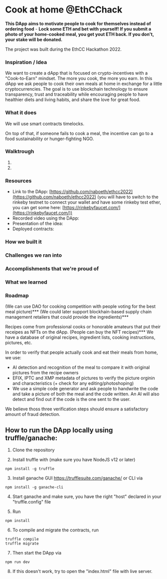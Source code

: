 # Cook at home @EthCChack

**This DApp aims to motivate people to cook for themselves instead of ordering food** - **Lock some ETH and bet with yourself! If you submit a photo of your home-cooked meal, you get yout ETH back. If you don't, your stake will be donated.**

The project was built during the EthCC Hackathon 2022. 

### Inspiration / Idea 

We want to create a dApp that is focused on crypto-incentives with a "Cook-to-Earn" mindset. The more you cook, the more you earn. In this dApp we ask people to cook their own meals at home in exchange for a little cryptocurrencies. The goal is to use blockchain technology to ensure transparency, trust and traceability while encouraging people to have healthier diets and living habits, and share the love for great food.

### What it does

We will use smart contracts timelocks.

On top of that, if someone fails to cook a meal, the incentive can go to a food sustainability or hunger-fighting NGO.

### Walktrough
1. 
2. 

### Resources

- Link to the DApp: [https://github.com/naboeth/ethcc2022](https://github.com/naboeth/ethcc2022) (you will have to switch to the rinkeby testnet to connect your wallet and have some rinkeby test ether, you can get some here: [https://rinkebyfaucet.com/](https://rinkebyfaucet.com/))
- Recorded video using the DApp: 
- Presentation of the idea: 
- Deployed contracts: 

### How we built it

### Challenges we ran into

### Accomplishments that we're proud of

### What we learned

### Roadmap

(We can use DAO for cooking competition with people voting for the best meal picture)***
(We could later support blockhain-based supply chain management retailers that could provide the ingredients)***

Recipes come from professional cooks or honorable amateurs that put their receipes as NFTs on the dApp. (People can buy the NFT recipes)***
We have a database of original recipes, ingredient lists, cooking instructions, pictures, etc.

In order to verify that people actually cook and eat their meals from home, we use:
- AI detection and recognition of the meal to compare it with original pictures from the recipe owners
- EFIX, IPTC and XMP metadata of pictures to verify the picture orginin and characteristics (+ check for any editing/photoshoping)
- We use a simple code generator and ask people to handwrite the code and take a picture of both the meal and the code written. An AI will also detect and find out if the code is the one sent to the user.

We believe thoss three verification steps should ensure a satisfactory amount of fraud detection.

## How to run the DApp locally using truffle/ganache:

1. Clone the repository

2. Install truffle with (make sure you have NodeJS v12 or later)

```
npm install -g truffle
```

3. Install ganache GUI https://trufflesuite.com/ganache/ or CLI via

```
npm install -g ganache-cli
```

4. Start ganache and make sure, you have the right "host" declared in your "truffle.config" file

5. Run

```
npm install
```

6. To compile and migrate the contracts, run

```
truffle compile
truffle migrate
```

7. Then start the DApp via

```
npm run dev
```

8. If this doesn't work, try to open the "index.html" file with live server.



